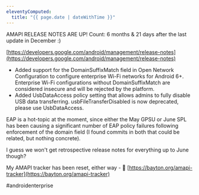```yaml
---
eleventyComputed:
  title: "{{ page.date | dateWithTime }}"
---
```

AMAPI RELEASE NOTES ARE UP!
Count: 6 months & 21 days after the last update in December :)

[https://developers.google.com/android/management/release-notes](https://developers.google.com/android/management/release-notes)

- Added support for the DomainSuffixMatch field in Open Network Configuration to configure enterprise Wi-Fi networks for Android 6+. Enterprise Wi-Fi configurations without DomainSuffixMatch are considered insecure and will be rejected by the platform.
- Added UsbDataAccess policy setting that allows admins to fully disable USB data transferring. usbFileTransferDisabled is now deprecated, please use UsbDataAccess.

EAP is a hot-topic at the moment, since either the May GPSU or June SPL has been causing a significant number of EAP policy failures following enforcement of the domain field (I found commits in both that could be related, but nothing concrete).

I guess we won't get retrospective release notes for everything up to June though?

My AMAPI tracker has been reset, either way - 🔗 [https://bayton.org/amapi-tracker](https://bayton.org/amapi-tracker)

#androidenterprise